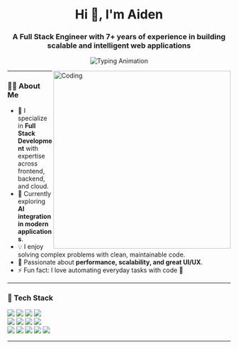 <h1 align="center">Hi 👋, I'm Aiden</h1>
<h3 align="center">A Full Stack Engineer with 7+ years of experience in building scalable and intelligent web applications</h3>

<p align="center">
  <img src="https://readme-typing-svg.herokuapp.com?font=Fira+Code&weight=600&size=22&pause=1000&color=2BBC8A&center=true&vCenter=true&width=500&lines=Crafting+seamless+user+experiences;Designing+scalable+backends;Turning+ideas+into+products+🚀" alt="Typing Animation"/>
</p>

<img align="right" alt="Coding" width="400" src="https://raw.githubusercontent.com/stackmaestro/stackmaestro/main/coding.gif">

---

### 👨‍💻 About Me  
- 🔭 I specialize in **Full Stack Development** with expertise across frontend, backend, and cloud.  
- 🌱 Currently exploring **AI integration in modern applications**.  
- 💡 I enjoy solving complex problems with clean, maintainable code.  
- 🚀 Passionate about **performance, scalability, and great UI/UX**.  
- ⚡ Fun fact: I love automating everyday tasks with code 🤖  

---

### 🚀 Tech Stack  

<p align="left">
  <!-- Languages -->
  <img src="https://img.shields.io/badge/Code-JavaScript-informational?style=flat&logo=javascript&logoColor=white&color=2bbc8a"/>
  <img src="https://img.shields.io/badge/Code-Python-informational?style=flat&logo=python&logoColor=white&color=2bbc8a"/>
  <img src="https://img.shields.io/badge/Code-TypeScript-informational?style=flat&logo=typescript&logoColor=white&color=2bbc8a"/>
  <img src="https://img.shields.io/badge/Code-Java-informational?style=flat&logo=java&logoColor=white&color=2bbc8a"/>

  <br/>

  <!-- Frameworks -->
  <img src="https://img.shields.io/badge/Framework-React-informational?style=flat&logo=react&logoColor=white&color=blue"/>
  <img src="https://img.shields.io/badge/Framework-Node.js-informational?style=flat&logo=node.js&logoColor=white&color=green"/>
  <img src="https://img.shields.io/badge/Framework-Django-informational?style=flat&logo=django&logoColor=white&color=darkgreen"/>
  <img src="https://img.shields.io/badge/Framework-Next.js-informational?style=flat&logo=nextdotjs&logoColor=white&color=black"/>

  <br/>

  <!-- Tools -->
  <img src="https://img.shields.io/badge/Tools-Docker-informational?style=flat&logo=docker&logoColor=white&color=2496ED"/>
  <img src="https://img.shields.io/badge/Tools-Kubernetes-informational?style=flat&logo=kubernetes&logoColor=white&color=326CE5"/>
  <img src="https://img.shields.io/badge/Tools-Git-informational?style=flat&logo=git&logoColor=white&color=F05032"/>
  <img src="https://img.shields.io/badge/Tools-AWS-informational?style=flat&logo=amazonaws&logoColor=white&color=FF9900"/>
  <img src="https://img.shields.io/badge/Tools-PostgreSQL-informational?style=flat&logo=postgresql&logoColor=white&color=336791"/>
</p>

---
